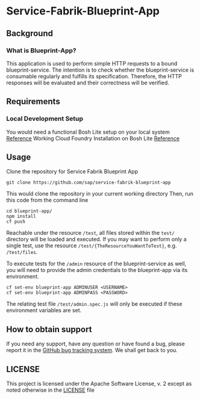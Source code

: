 Service-Fabrik-Blueprint-App
=============

Background
----------

### What is Blueprint-App?

This application is used to perform simple HTTP requests to a bound blueprint-service.
The intention is to check whether the blueprint-service is consumable regularly and fulfills its specification.
Therefore, the HTTP responses will be evaluated and their correctness will be verified.

Requirements
-----

### Local Development Setup

You would need a functional Bosh Lite setup on your local system [Reference](https://github.com/SAP/service-fabrik-broker#installing-bosh-lite)
Working Cloud Foundry Installation on Bosh Lite [Reference](https://github.com/SAP/service-fabrik-broker#installing-cloud-foundry)

Usage
-----

Clone the repository for Service Fabrik Blueprint App

```
git clone https://github.com/sap/service-fabrik-blueprint-app
```
This would clone the repository in your current working directory
Then, run this code from the command line

```
cd blueprint-app/
npm install
cf push
```

Reachable under the resource ```/test```, all files stored within the ```test/``` directory will be loaded and executed.
If you may want to perform only a single test, use the resource ```/test/{TheResourceYouWantToTest}```, e.g. ```/test/files```.

To execute tests for the ```/admin``` resource of the blueprint-service as well, you will need to provide the admin credentials to the blueprint-app via its environment.

```
cf set-env blueprint-app ADMINUSER <USERNAME>
cf set-env blueprint-app ADMINPASS <PASSWORD>
```

The relating test file ```/test/admin.spec.js``` will only be executed if these environment variables are set.


## How to obtain support

If you need any support, have any question or have found a bug, please report it in the [GitHub bug tracking system](https://github.com/sap/service-fabrik-backup-restore/issues). We shall get back to you.

## LICENSE

This project is licensed under the Apache Software License, v. 2 except as noted otherwise in the [LICENSE](LICENSE) file
